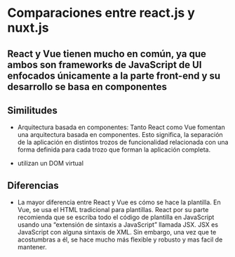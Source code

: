 # Comparaciones entre react.js y nuxt.js
## React y Vue tienen mucho en común, ya que ambos son frameworks de JavaScript de UI enfocados únicamente a la parte front-end y su desarrollo se basa en componentes

## Similitudes

- Arquitectura basada en componentes: Tanto React como Vue fomentan una arquitectura basada en componentes. Esto significa, la separación de la aplicación en distintos trozos de funcionalidad relacionada con una forma definida para cada trozo que forman la aplicación completa.

- utilizan un DOM virtual

## Diferencias

- La mayor diferencia entre React y Vue es cómo se hace la plantilla. En Vue, se usa el HTML tradicional para plantillas. React por su parte recomienda que se escriba todo el código de plantilla en JavaScript usando una “extensión de sintaxis a JavaScript” llamada JSX. JSX es JavaScript con alguna sintaxis de XML. Sin embargo, una vez que te acostumbras a él, se hace mucho más flexible y robusto y mas facil de mantener.
